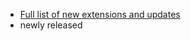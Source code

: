 - [Full list of new extensions and updates](https://github.com/Roam-Research/roam-depot/pulls?q=is%3Apr+is%3Aclosed)
- newly released